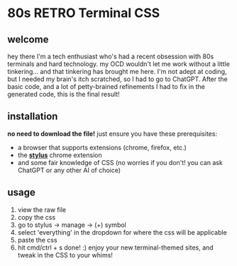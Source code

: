 # 80s RETRO Terminal CSS
## welcome
hey there I'm a tech enthusiast who's had a recent obsession with 80s terminals and hard technology. my OCD wouldn't let me work without a little tinkering... and that tinkering has brought me here.
I'm not adept at coding, but I needed my brain's itch scratched, so I had to go to ChatGPT. After the basic code, and a lot of petty-brained refinements I had to fix in the generated code, this is the final result!
## installation
**no need to download the file!**
just ensure you have these prerequisites:
- a browser that supports extensions (chrome, firefox, etc.)
- the **[stylus](https://chromewebstore.google.com/detail/stylus/clngdbkpkpeebahjckkjfobafhncgmne?hl=en)** chrome extension
- and some fair knowledge of CSS (no worries if you don't! you can ask ChatGPT or any other AI of choice)
## usage
1. view the raw file
2. copy the css
3. go to stylus → manage → (+) symbol
4. select 'everything' in the dropdown for where the css will be applicable
5. paste the css
6. hit cmd/ctrl + s
done! :) enjoy your new terminal-themed sites, and tweak in the CSS to your whims!
